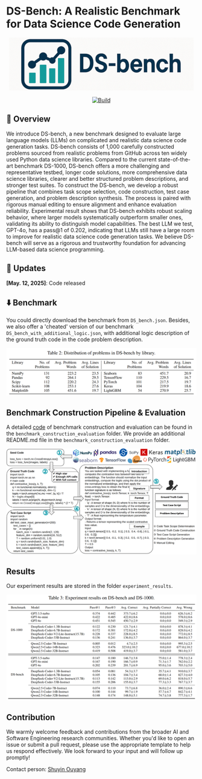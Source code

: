 # DS-Bench: A Realistic Benchmark for Data Science Code Generation

<p align="center">
  <img src="fig/logo.png" style="height: 10em"/>
</p>

<p align="center">
    <a href="https://www.python.org/">
        <img alt="Build" src="https://img.shields.io/badge/Python-3.8+-1f425f.svg?color=purple">
    </a>
</p>

##  👋 Overview
We introduce DS-bench, a new benchmark designed to evaluate large language models (LLMs) on complicated and realistic data science code generation tasks.
DS-bench consists of 1,000 carefully constructed problems sourced from realistic problems from GitHub across ten widely used Python data science libraries.
Compared to the current state-of-the-art benchmark DS-1000, 
DS-bench offers a more challenging and representative testbed, longer code solutions, more comprehensive data science libraries, clearer and better structured problem descriptions, and stronger test suites.
To construct the DS-bench, we develop a robust pipeline that combines task scope selection, code construction, test case generation, and problem description synthesis.
The process is paired with rigorous manual editing to ensure alignment and enhance evaluation reliability.
Experimental result shows that DS-bench exhibits robust scaling behavior, where larger models systematically outperform smaller ones, validating its ability to distinguish model capabilities.
The best LLM we test, GPT-4o, has a pass@1 of 0.202, indicating that LLMs still have a large room to improve for realistic data science code generation tasks. 
We believe DS-bench will serve as a rigorous and trustworthy foundation for advancing LLM-based data science programming.

## 📰 Updates
**[May. 12, 2025]**: Code released

## ⬇️ Benchmark

You could directly download the benchmark from `DS_bench.json`.
Besides, we also offer a 'cheated' version of our benchmark `DS_bench_with_additional_logic.json`, with additional logic description of the ground truth code in the code problem description.

<p align="center">
  <img src="fig/distribution.png">
</p>

## Benchmark Construction Pipeline & Evaluation

A detailed [code](https://github.com/ShuyinOuyang/DS_bench/tree/main/benchmark_construction_evaluation)  of benchmark construction and evaluation can be found in the `benchmark_construction_evaluation` folder.
We provide an additional README.md file in the `benchmark_construction_evaluation` folder.

<p align="center">
  <img src="fig/overview.png">
</p>

## Results
Our experiment results are stored in the folder `experiment_results`.

<p align="center">
  <img src="fig/experiment_result.png">
</p>

## Contribution

We warmly welcome feedback and contributions from the broader AI and Software Engineering research communities. Whether you'd like to open an issue or submit a pull request, please use the appropriate template to help us respond effectively. We look forward to your input and will follow up promptly!

Contact person: [Shuyin Ouyang](https://sites.google.com/view/shuyinouyang)
